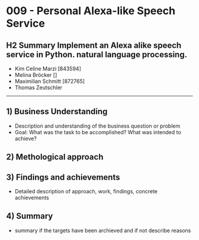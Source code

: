 # 009 - Personal Alexa-like Speech Service
## H2 Summary Implement an Alexa alike speech service in Python. natural language processing.


- Kim Celine Marzi [843594]
- Melina Bröcker []
- Maximilian Schmitt [872765]
- Thomas Zeutschler

- - - -

## 1) Business Understanding 
- Description and understanding of the business question or problem
- Goal: What was the task to be accomplished? What was intended to achieve?
## 2) Methological approach
## 3) Findings and achievements
- Detailed description of approach, work, findings, concrete achievements 
## 4) Summary
- summary if the targets have been archieved and if not describe reasons 

